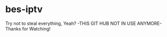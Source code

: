 # bes-iptv 

Try not to steal everything, Yeah? -THIS GIT HUB NOT IN USE ANYMORE- Thanks for Watching!

